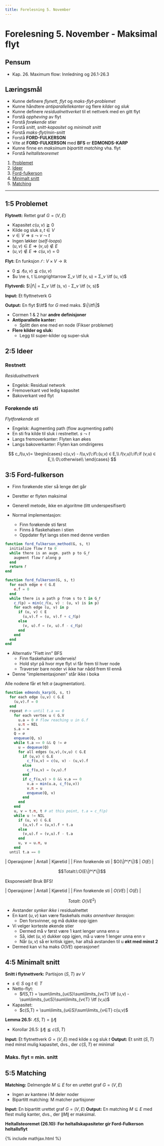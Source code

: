 ```yaml
---
title: Forelesning 5. November
---
```


# Forelesning 5. November - Maksimal flyt

## Pensum
- Kap. 26. Maximum flow: Innledning og 26.1-26.3

## Læringsmål
- Kunne definere _flynett_, _flyt_ og _maks-flyt-problemet_
- Kunne håndtere _antiparallellekanter_ og flere _kilder_ og _sluk_
- Kunne definere _residualnettverket_ til et nettverk med en gitt flyt
- Forstå _oppheving_ av flyt
- Forstå _forøkende_ stier
- Forstå _snitt_, _snitt-kapasitet_ og _minimalt snitt_
- Forstå _maks-flyt/min-snitt_
- Forstå __FORD-FULKERSON__
- Vite at __FORD-FULKERSON__ med __BFS__ er __EDMONDS-KARP__
- Kunne finne en _maksimum bipartitt matching_ vha. flyt
- Forstå _heltallsteoremet_

1. [Problemet](#15-problemet)
2. [Ideer](#25-ideer)
3. [Ford-fulkerson](#35-ford-fulkerson)
4. [Minimalt snitt](#45-minimalt-snitt)
5. [Matching](#55-matching)

---

## 1:5 Problemet
__Flytnett:__ Rettet graf $G = (V, E)$
- Kapasitet $c(u, v) \geqq 0$
- Kilde og sluk $s, t ∈ V$
- $v ∈ V ⇒ s \leadsto v \leadsto t$
- Ingen løkker (_self-loops_)
- $(u, v) ∈ E \Longrightarrow (v, u) ∉ E$
- $(u, v) ∉ E \Longrightarrow c(u, v) = 0$

__Flyt:__ En funksjon $𝑓 : V × V \longrightarrow ℝ$
- $0 \leqq 𝑓(u, v) \leqq c(u, v)$
- $u \ne s, t \Longrightarrow Σ_v \itf (v, u) = Σ_v \itf (u, v)$

__Flytverdi:__ $\|𝑓\| = Σ_v \itf (s, v) - Σ_v \itf (v, s)$


__Input:__ Et flyttnetverk G

__Output:__ En flyt $\itf$ for $G$ med maks. $\|\itf\|$


- Cormen 1 & 2 har __andre definisjoner__
- __Antiparallelle kanter:__
  - Splitt den ene med en node (Fikser problemet)
- __Flere kilder og sluk:__
  - Legg til super-kilder og super-sluk


## 2:5 Ideer

### Restnett
_Residualnettverk_

- Engelsk: Residual network
- Fremoverkant ved ledig kapasitet
- Bakoverkant ved flyt

### Forøkende sti
_Flytforøkende sti_

- Engelsk: Augmenting path (flow augmenting path)
- En sti fra kilde til sluk i restnettet. $s \leadsto t$
- Langs fremoverkanter: Flyten kan økes
- Langs bakoverkanter: Flyten kan omdirigeres

$$
c_𝑓(u,v)=
\begin{cases}
  c(u,v) - 𝑓(u,v)\:if\:(u,v) ∈ E,\\
  𝑓(v,u)\:if\:if (v,u) ∈ E,\\
  0\:otherwise\\
\end{cases}
$$


## 3:5 Ford-fulkerson
- Finn forøkende stier så lenge det går
- Deretter er flyten maksimal
- Generell metode, ikke en algoritme (litt underspesifisert)

- Normal implementasjon:
  - Finn forøkende sti først
  - Finns å flaskehalsen i stien
  - Oppdater flyt langs stien med denne verdien


```julia
function ford_fulkerson_method(G, s, t)
  initialize flow 𝑓 to 0
  while there is an augm. path p to G_𝑓
    augment flow 𝑓 along p
  end
  return 𝑓
end

function ford_fulkerson(G, s, t)
  for each edge e ∈ G.E
    e.f = 0
  end
  while there is a path p from s to t in G_𝑓
    c_𝑓(p) = min(c_𝑓(u, v) : (u, v) is in p)
    for each edge (u, v) in p
      if (u, v) ∈ E
        (u,v).f = (u, v).f + c_𝑓(p)
      else
        (v, u).f = (v, u).f - c_𝑓(p)
      end
    end
  end
end
```

- Alternativ "Flett inn" BFS
  - Finn flaskehalser underveis!
  - Hold styr på hvor mye flyt vi får frem til hver node
  - Traverser bare noder vi ikke har nådd frem til ennå
- Denne "implementasjonen" står ikke i boka


Alle nodene får et felt _a_ (augmentation).

```julia
function edmonds_karp(G, s, t)
  for each edge (u,v) ∈ G.E
    (u,v).f = 0
  end
  repeat #-> until t.a == 0
    for each vertex u ∈ G.V
      u.a = 0 # flow reaching u in G.f
      u.π = NIL
    s.a = ∞
    Q = ∅
    enqueue(Q, s)
    while t.a == 0 && Q != ∅
      u = dequeue(Q)
      for all edges (u,v),(v,u) ∈ G.E
        if (u,v) ∈ G.E
          c_f(u,v) = c(u, v) - (u,v).f
        else
          c_f(u,v) = (v,u).f
        end
        if c_f(u,v) > 0 && v.a == 0
          v.a = min(u.a, c_f(u,v))
          v.π = u
          enqueue(Q, v)
        end
      end
    end
    u, v = t.π, t # at this point, t.a = c_f(p)
    while u != NIL
      if (u, v) ∈ G.E
        (u,v).f = (u,v).f + t.a
      else
        (v,u).f = (v,u).f - t.a
      end
      u, v = u.π, u
    end
  until t.a == 0
```
| Operasjoner | Antall | Kjøretid |
| Finn forøkende sti | $O(\|𝑓^\*\|)$ | $O(E)$ |

$$Totalt:\:O(E\|𝑓^\*\|)$$

Eksponesielt! Bruk BFS!

| Operasjoner | Antall | Kjøretid |
| Finn forøkende sti | $O(VE)$ | $O(E)$ |

$$Totalt:\:O(VE^2)$$

- Avstander _synker ikke_ i residualnettet
- En kant $(u,v)$ kan være flaskehals _maks annenhver iterasjon_:
  - Den forsvinner, og må dukke opp igjen
- Vi velger korteste økende stier
  - Dermed må v først være 1 kant lenger unna enn u
  - Så, idet $(u,v)$ dukker opp igjen, må u være 1 lenger unna enn v
  - Når $(u,v)$ så er kritisk igjen, har altså avstanden til u __økt med minst 2__
- Dermed kan vi ha maks $O(VE)$ operasjoner!

## 4:5 Minimalt snitt

__Snitt i flytnettverk:__ Partisjon $(S,T)$ av $V$
  - $s ∈ S$ og $t ∈ T$
  - Netto-flyt:
    - $𝑓(S,T) = \sum\limits_{u∈S}\sum\limits_{v∈T} \itf (u,v) - \sum\limits_{u∈S}\sum\limits_{v∈T} \itf (v,u)$
  - Kapasitet:
    - $c(S,T) = \sum\limits_{u∈S}\sum\limits_{v∈T} c(u,v)$


__Lemma 26.5:__ $𝑓(S,T) = \|𝑓\|$
  - Korollar 26.5: $\|𝑓\| \leqq c(S,T)$


__Input:__ Et flytnettverk $G = (V,E)$ med kilde $s$ og sluk $t$
__Output:__ Et snitt $(S,T)$ med minst mulig kapasitet, dvs., der $c(S,T)$ er minimal

### Maks. flyt = min. snitt


## 5:5 Matching

__Matching:__ Delmengde $M ⊆ E$ for en urettet graf $G = (V,E)$
  - Ingen av kantene i M deler noder
  - Bipartitt matching: M matcher partisjoner


__Input:__ En bipartitt urettet graf $G = (V,E)$
__Output:__ En matching $M ⊆ E$ med flest mulig kanter, dvs., der $\|M\|$ er maksimal.



__Heltallsteoremet (26.10):
For heltallskapasiteter gir Ford-Fulkerson
heltallsflyt__


{% include mathjax.html %}
